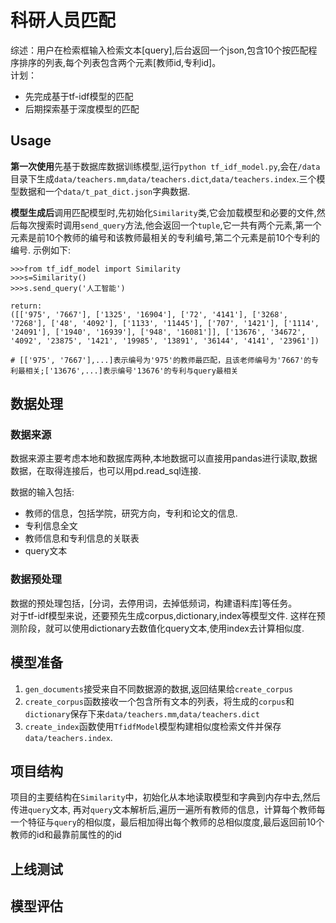 # 科研人员匹配
综述：用户在检索框输入检索文本[query],后台返回一个json,包含10个按匹配程序排序的列表,每个列表包含两个元素[教师id,专利id]。  
计划：
- 先完成基于tf-idf模型的匹配
- 后期探索基于深度模型的匹配

## Usage
**第一次使用**先基于数据库数据训练模型,运行`python tf_idf_model.py`,会在`/data`目录下生成`data/teachers.mm`,`data/teachers.dict`,`data/teachers.index`.三个模型数据和一个`data/t_pat_dict.json`字典数据.

**模型生成后**调用匹配模型时,先初始化`Similarity`类,它会加载模型和必要的文件,然后每次搜索时调用`send_query`方法,他会返回一个`tuple`,它一共有两个元素,第一个元素是前10个教师的编号和该教师最相关的专利编号,第二个元素是前10个专利的编号.
示例如下:
```
>>>from tf_idf_model import Similarity
>>>s=Similarity()
>>>s.send_query('人工智能')

return:
([['975', '7667'], ['1325', '16904'], ['72', '4141'], ['3268', '7268'], ['48', '4092'], ['1133', '11445'], ['707', '1421'], ['1114', '24091'], ['1940', '16939'], ['948', '16081']], ['13676', '34672', '4092', '23875', '1421', '19985', '13891', '36144', '4141', '23961'])

# [['975', '7667'],...]表示编号为'975'的教师最匹配，且该老师编号为'7667'的专利最相关;['13676',...]表示编号'13676'的专利与query最相关

```



## 数据处理
### 数据来源
数据来源主要考虑本地和数据库两种,本地数据可以直接用pandas进行读取,数据数据，在取得连接后，也可以用pd.read_sql连接.  

数据的输入包括:
- 教师的信息，包括学院，研究方向，专利和论文的信息.
- 专利信息全文
- 教师信息和专利信息的关联表
- query文本

### 数据预处理

数据的预处理包括，[分词，去停用词，去掉低频词，构建语料库]等任务。  
对于tf-idf模型来说，还要预先生成corpus,dictionary,index等模型文件.
这样在预测阶段，就可以使用dictionary去数值化query文本,使用index去计算相似度.

## 模型准备
1. `gen_documents`接受来自不同数据源的数据,返回结果给`create_corpus`
2. `create_corpus`函数接收一个包含所有文本的列表，将生成的`corpus`和`dictionary`保存下来`data/teachers.mm`,`data/teachers.dict`
3. `create_index`函数使用`TfidfModel`模型构建相似度检索文件并保存`data/teachers.index`.

## 项目结构
项目的主要结构在`Similarity`中，初始化从本地读取模型和字典到内存中去,然后传进`query`文本, 再对`query`文本解析后,遍历一遍所有教师的信息，计算每个教师每一个特征与`query`的相似度，最后相加得出每个教师的总相似度度,最后返回前10个教师的id和最靠前属性的的id

## 上线测试

## 模型评估

